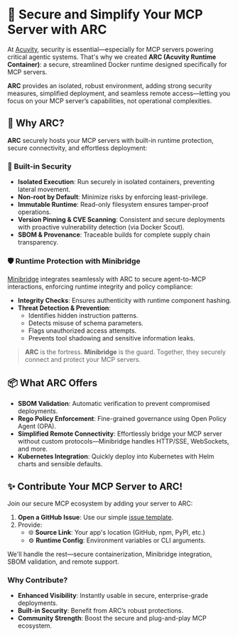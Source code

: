 # 🚀 Secure and Simplify Your MCP Server with ARC

At [Acuvity](https://acuvity.ai), security is essential—especially for MCP servers powering critical agentic systems. That's why we created **ARC (Acuvity Runtime Container)**: a secure, streamlined Docker runtime designed specifically for MCP servers.

**ARC** provides an isolated, robust environment, adding strong security measures, simplified deployment, and seamless remote access—letting you focus on your MCP server’s capabilities, not operational complexities.

## 🔧 Why ARC?

**ARC** securely hosts your MCP servers with built-in runtime protection, secure connectivity, and effortless deployment:

### 🔐 Built-in Security

- **Isolated Execution**: Run securely in isolated containers, preventing lateral movement.
- **Non-root by Default**: Minimize risks by enforcing least-privilege.
- **Immutable Runtime**: Read-only filesystem ensures tamper-proof operations.
- **Version Pinning & CVE Scanning**: Consistent and secure deployments with proactive vulnerability detection (via Docker Scout).
- **SBOM & Provenance**: Traceable builds for complete supply chain transparency.

### 🛡️ Runtime Protection with Minibridge

[Minibridge](https://github.com/acuvity/minibridge) integrates seamlessly with ARC to secure agent-to-MCP interactions, enforcing runtime integrity and policy compliance:

- **Integrity Checks**: Ensures authenticity with runtime component hashing.
- **Threat Detection & Prevention**:
  - Identifies hidden instruction patterns.
  - Detects misuse of schema parameters.
  - Flags unauthorized access attempts.
  - Prevents tool shadowing and sensitive information leaks.

> **ARC** is the fortress. **Minibridge** is the guard.
> Together, they securely connect and protect your MCP servers.

## 📦 What ARC Offers

- **SBOM Validation**: Automatic verification to prevent compromised deployments.
- **Rego Policy Enforcement**: Fine-grained governance using Open Policy Agent (OPA).
- **Simplified Remote Connectivity**: Effortlessly bridge your MCP server without custom protocols—Minibridge handles HTTP/SSE, WebSockets, and more.
- **Kubernetes Integration**: Quickly deploy into Kubernetes with Helm charts and sensible defaults.

## ✨ Contribute Your MCP Server to ARC!

Join our secure MCP ecosystem by adding your server to ARC:

1. **Open a GitHub Issue**: Use our simple [issue template](https://github.com/acuvity/mcp-servers-registry/issues/new?template=add-mcp-server.yaml).
2. Provide:
   - 🌐 **Source Link**: Your app's location (GitHub, npm, PyPI, etc.)
   - ⚙️ **Runtime Config**: Environment variables or CLI arguments.

We'll handle the rest—secure containerization, Minibridge integration, SBOM validation, and remote support.

### Why Contribute?

- **Enhanced Visibility**: Instantly usable in secure, enterprise-grade deployments.
- **Built-in Security**: Benefit from ARC’s robust protections.
- **Community Strength**: Boost the secure and plug-and-play MCP ecosystem.
